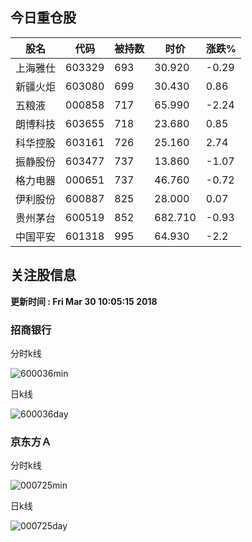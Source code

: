 
## 今日重仓股 

|股名|代码|被持数|时价|涨跌%|
|---|---|---|---|---|
|上海雅仕|603329|693|30.920|-0.29|
|新疆火炬|603080|699|30.430|0.86|
|五粮液|000858|717|65.990|-2.24|
|朗博科技|603655|718|23.680|0.85|
|科华控股|603161|726|25.160|2.74|
|振静股份|603477|737|13.860|-1.07|
|格力电器|000651|737|46.760|-0.72|
|伊利股份|600887|825|28.000|0.07|
|贵州茅台|600519|852|682.710|-0.93|
|中国平安|601318|995|64.930|-2.2|

## 关注股信息
**更新时间 : Fri Mar 30 10:05:15 2018**
### 招商银行 
分时k线

![600036min](http://image.sinajs.cn/newchart/min/n/sh600036.gif)

日k线

![600036day](http://image.sinajs.cn/newchart/daily/n/sh600036.gif)

### 京东方Ａ 
分时k线

![000725min](http://image.sinajs.cn/newchart/min/n/sz000725.gif)

日k线

![000725day](http://image.sinajs.cn/newchart/daily/n/sz000725.gif)
